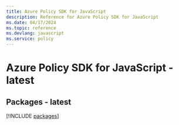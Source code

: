 ```yaml
---
title: Azure Policy SDK for JavaScript
description: Reference for Azure Policy SDK for JavaScript
ms.date: 04/17/2024
ms.topic: reference
ms.devlang: javascript
ms.service: policy
---
```

# Azure Policy SDK for JavaScript - latest
## Packages - latest
[!INCLUDE [packages](policy-index.md)]